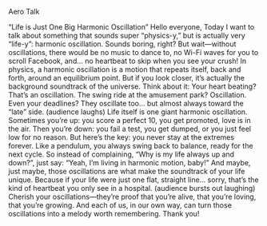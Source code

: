 Aero Talk

“Life is Just One Big Harmonic Oscillation”
Hello everyone,
Today I want to talk about something that sounds super “physics-y,” but is actually very “life-y”: harmonic oscillation. Sounds boring, right? But wait—without oscillations, there would be no music to dance to, no Wi-Fi waves for you to scroll Facebook, and… no heartbeat to skip when you see your crush!
In physics, a harmonic oscillation is a motion that repeats itself, back and forth, around an equilibrium point. But if you look closer, it’s actually the background soundtrack of the universe.
Think about it:
Your heart beating? That’s an oscillation.
The swing ride at the amusement park? Oscillation.
Even your deadlines? They oscillate too… but almost always toward the “late” side. (audience laughs)
Life itself is one giant harmonic oscillation. Sometimes you’re up: you score a perfect 10, you get promoted, love is in the air. Then you’re down: you fail a test, you get dumped, or you just feel low for no reason. But here’s the key: you never stay at the extremes forever. Like a pendulum, you always swing back to balance, ready for the next cycle.
So instead of complaining, “Why is my life always up and down?”, just say: “Yeah, I’m living in harmonic motion, baby!” And maybe, just maybe, those oscillations are what make the soundtrack of your life unique.
Because if your life were just one flat, straight line… sorry, that’s the kind of heartbeat you only see in a hospital. (audience bursts out laughing)
Cherish your oscillations—they’re proof that you’re alive, that you’re loving, that you’re growing. And each of us, in our own way, can turn those oscillations into a melody worth remembering.
Thank you!